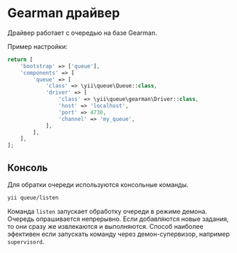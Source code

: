 Gearman драйвер
===============

Драйвер работает с очередью на базе Gearman.

Пример настройки:

```php
return [
    'bootstrap' => ['queue'],
    'components' => [
        'queue' => [
            'class' => \yii\queue\Queue::class,
            'driver' => [
                'class' => \yii\queue\gearman\Driver::class,
                'host' => 'localhost',
                'port' => 4730,
                'channel' => 'my_queue',
            ],
        ],
    ],
];
```

Консоль
-------

Для обратки очереди используются консольные команды.

```bash
yii queue/listen
```

Команда `listen` запускает обработку очереди в режиме демона. Очередь опрашивается непрерывно.
Если добавляются новые задания, то они сразу же извлекаются и выполняются. Способ наиболее эфективен
если запускать команду через демон-супервизор, например `supervisord`.
